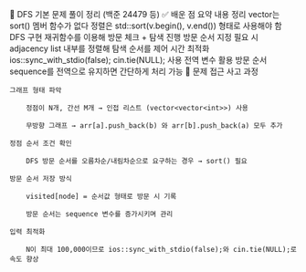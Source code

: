 📘 DFS 기본 문제 풀이 정리 (백준 24479 등)
✅ 배운 점 요약
내용	정리
vector는 sort() 멤버 함수가 없다	정렬은 std::sort(v.begin(), v.end()) 형태로 사용해야 함
DFS 구현	재귀함수를 이용해 방문 체크 + 탐색 진행
방문 순서 지정 필요 시	adjacency list 내부를 정렬해 탐색 순서를 제어
시간 최적화	ios::sync_with_stdio(false); cin.tie(NULL); 사용
전역 변수 활용	방문 순서 sequence를 전역으로 유지하면 간단하게 처리 가능
🧠 문제 접근 사고 과정

    그래프 형태 파악

        정점이 N개, 간선 M개 → 인접 리스트 (vector<vector<int>>) 사용

        무방향 그래프 → arr[a].push_back(b) 와 arr[b].push_back(a) 모두 추가

    정점 순서 조건 확인

        DFS 방문 순서를 오름차순/내림차순으로 요구하는 경우 → sort() 필요

    방문 순서 저장 방식

        visited[node] = 순서값 형태로 방문 시 기록

        방문 순서는 sequence 변수를 증가시키며 관리

    입력 최적화

        N이 최대 100,000이므로 ios::sync_with_stdio(false);와 cin.tie(NULL);로 속도 향상
